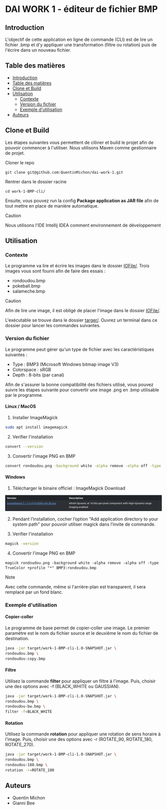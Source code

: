 # DAI WORK 1 - éditeur de fichier BMP

## Introduction
L'objectif de cette application en ligne de commande (CLI) est de lire un fichier .bmp et d'y appliquer une transformation (filtre ou rotation) puis de l'écrire dans un nouveau fichier. 

## Table des matières
- [Introduction](#introduction)
- [Table des matières](#table-des-matières)
- [Clone et Build](#clone-et-build)
- [Utilisation](#utilisation)
  - [Contexte](#contexte)
  - [Version du fichier](#version-du-fichier)
  - [Exemple d'utilisation](#exemple-dutilisation)
- [Auteurs](#auteurs)

## Clone et Build
Les étapes suivantes vous permettent de clôner et build le projet afin de pouvoir commencer à l'utiliser. Nous utilisons Maven comme gestionnaire de projet.

Cloner le repo
```
git clone git@github.com:QuentinMichon/dai-work-1.git
```

Rentrer dans le dossier racine
```
cd work-1-BMP-cli/
```

Ensuite, vous pouvez run la config **Package application as JAR file** afin de tout mettre en place de manière automatique.

> [!CAUTION]
> 
> Nous utilisons l'IDE Intellij IDEA comment environnement de développement

## Utilisation

### Contexte
Le programme va lire et écrire les images dans le dossier [IOFile/](IOFile). Trois images vous sont fourni afin de faire des
essais :
- rondoudou.bmp
- pokeball.bmp
- salameche.bmp

>[!CAUTION]
> 
> Afin de lire une image, il est obligé de placer l'image dans le dossier [IOFile/](IOFile).

L'exécutable se trouve dans le dossier [targer/](target/work-1-BMP-cli-1.0-SNAPSHOT.jar). Ouvrez un terminal dans ce dossier pour lancer les commandes suivantes.

### Version du fichier
Le programme peut gérer qu'un type de fichier avec les caractéristiques suivantes : 
- Type : BMP3 (Microsoft Windows bitmap image V3) 
- Colorspace : sRGB
- Depth : 8-bits (par canal)

Afin de s'assurer la bonne compatibilité des fichiers utilisé, vous pouvez suivre les étapes suivante pour convertir une image .png en .bmp utilisable par le programme.

#### Linux / MacOS
1) Installer ImageMagick
```sh
sudo apt install imagemagick 
```
2) Verifier l'installation
```sh
convert --version
```
3) Convertir l'image PNG en BMP

```sh
convert rondoudou.png -background white -alpha remove -alpha off -type TrueColor +profile "*" BMP3:rondoudou.bmp
```

#### Windows
1) Télécharger le binaire officiel : ImageMagick Download
<img src="gitImage/ImageMagickWindows.png">

2) Pendant l’installation, cocher l’option "Add application directory to your system path" pour pouvoir utiliser magick dans l’invite de commande.

3) Verifier l'installation
```sh
magick -version
```
4) Convertir l'image PNG en BMP
```
magick rondoudou.png -background white -alpha remove -alpha off -type TrueColor +profile "*" BMP3:rondoudou.bmp
```

>[!NOTE]
> 
> Avec cette commande, même si l'arrière-plan est transparent, il sera remplacé par un fond blanc.

### Exemple d'utilisation
#### Copier-coller
Le programme de base permet de copier-coller une image. Le premier paramètre est le nom du fichier source et le deuxième le nom du fichier de destination.

```sh
java -jar target/work-1-BMP-cli-1.0-SNAPSHOT.jar \
rondoudou.bmp \
rondoudou-copy.bmp
```
#### Filtre
Utilisez la commande **filter** pour appliquer un filtre à l'image. 
Puis, choisir une des options avec -f (BLACK_WHITE ou GAUSSIAN).

```sh
java -jar target/work-1-BMP-cli-1.0-SNAPSHOT.jar \
rondoudou.bmp \
rondoudou-bw.bmp \
filter -f=BLACK_WHITE
```

#### Rotation
Utilisez la commande **rotation** pour appliquer une rotation de sens horaire à l'image. Puis, choisir une des options avec -r
(ROTATE_90, ROTATE_180, ROTATE_270).

```sh
java -jar target/work-1-BMP-cli-1.0-SNAPSHOT.jar \
rondoudou.bmp \
rondoudou-180.bmp \
rotation -r=ROTATE_180
```

## Auteurs
- Quentin Michon
- Gianni Bee

